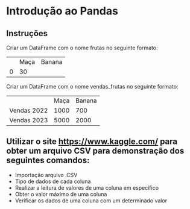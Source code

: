 # Introdução ao Pandas

Instruções
-
Criar um DataFrame com o nome frutas no seguinte formato:

||||
|------|-----|------|
||Maça | Banana|
|0|30||20|


Criar um DataFrame com o nome vendas_frutas no seguinte formato:

||||
|----|-----|-----|
||Maça |Banana|
|Vendas 2022|1000|700|
|Vendas 2023|5000|2000|


Utilizar o site https://www.kaggle.com/ para obter um arquivo CSV para demonstração dos seguintes comandos:
-
- Importação arquivo .CSV
- Tipo de dados de cada coluna
- Realizar a leitura de valores de uma coluna em específico
- Obter o valor máximo de uma coluna
- Verificar os dados de uma coluna com um determinado valor

